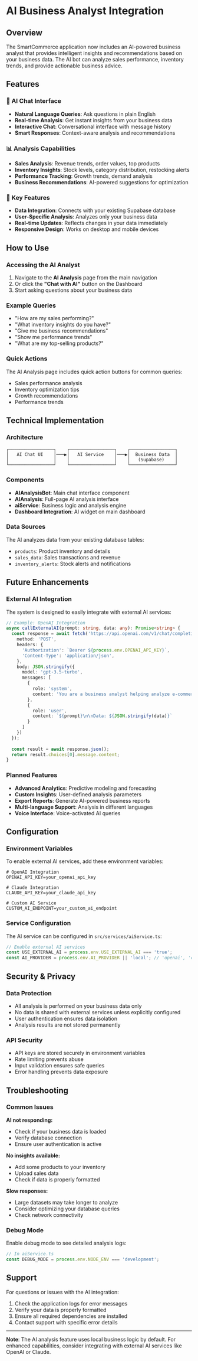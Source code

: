 # AI Business Analyst Integration

## Overview

The SmartCommerce application now includes an AI-powered business analyst that provides intelligent insights and recommendations based on your business data. The AI bot can analyze sales performance, inventory trends, and provide actionable business advice.

## Features

### 🤖 AI Chat Interface
- **Natural Language Queries**: Ask questions in plain English
- **Real-time Analysis**: Get instant insights from your business data
- **Interactive Chat**: Conversational interface with message history
- **Smart Responses**: Context-aware analysis and recommendations

### 📊 Analysis Capabilities
- **Sales Analysis**: Revenue trends, order values, top products
- **Inventory Insights**: Stock levels, category distribution, restocking alerts
- **Performance Tracking**: Growth trends, demand analysis
- **Business Recommendations**: AI-powered suggestions for optimization

### 🎯 Key Features
- **Data Integration**: Connects with your existing Supabase database
- **User-Specific Analysis**: Analyzes only your business data
- **Real-time Updates**: Reflects changes in your data immediately
- **Responsive Design**: Works on desktop and mobile devices

## How to Use

### Accessing the AI Analyst
1. Navigate to the **AI Analysis** page from the main navigation
2. Or click the **"Chat with AI"** button on the Dashboard
3. Start asking questions about your business data

### Example Queries
- "How are my sales performing?"
- "What inventory insights do you have?"
- "Give me business recommendations"
- "Show me performance trends"
- "What are my top-selling products?"

### Quick Actions
The AI Analysis page includes quick action buttons for common queries:
- Sales performance analysis
- Inventory optimization tips
- Growth recommendations
- Performance trends

## Technical Implementation

### Architecture
```
┌─────────────────┐    ┌─────────────────┐    ┌─────────────────┐
│   AI Chat UI    │───▶│   AI Service    │───▶│  Business Data  │
│                 │    │                 │    │   (Supabase)    │
└─────────────────┘    └─────────────────┘    └─────────────────┘
```

### Components
- **AIAnalysisBot**: Main chat interface component
- **AIAnalysis**: Full-page AI analysis interface
- **aiService**: Business logic and analysis engine
- **Dashboard Integration**: AI widget on main dashboard

### Data Sources
The AI analyzes data from your existing database tables:
- `products`: Product inventory and details
- `sales_data`: Sales transactions and revenue
- `inventory_alerts`: Stock alerts and notifications

## Future Enhancements

### External AI Integration
The system is designed to easily integrate with external AI services:

```typescript
// Example: OpenAI Integration
async callExternalAI(prompt: string, data: any): Promise<string> {
  const response = await fetch('https://api.openai.com/v1/chat/completions', {
    method: 'POST',
    headers: {
      'Authorization': `Bearer ${process.env.OPENAI_API_KEY}`,
      'Content-Type': 'application/json',
    },
    body: JSON.stringify({
      model: 'gpt-3.5-turbo',
      messages: [
        {
          role: 'system',
          content: 'You are a business analyst helping analyze e-commerce data.'
        },
        {
          role: 'user',
          content: `${prompt}\n\nData: ${JSON.stringify(data)}`
        }
      ]
    })
  });
  
  const result = await response.json();
  return result.choices[0].message.content;
}
```

### Planned Features
- **Advanced Analytics**: Predictive modeling and forecasting
- **Custom Insights**: User-defined analysis parameters
- **Export Reports**: Generate AI-powered business reports
- **Multi-language Support**: Analysis in different languages
- **Voice Interface**: Voice-activated AI queries

## Configuration

### Environment Variables
To enable external AI services, add these environment variables:

```env
# OpenAI Integration
OPENAI_API_KEY=your_openai_api_key

# Claude Integration
CLAUDE_API_KEY=your_claude_api_key

# Custom AI Service
CUSTOM_AI_ENDPOINT=your_custom_ai_endpoint
```

### Service Configuration
The AI service can be configured in `src/services/aiService.ts`:

```typescript
// Enable external AI services
const USE_EXTERNAL_AI = process.env.USE_EXTERNAL_AI === 'true';
const AI_PROVIDER = process.env.AI_PROVIDER || 'local'; // 'openai', 'claude', 'local'
```

## Security & Privacy

### Data Protection
- All analysis is performed on your business data only
- No data is shared with external services unless explicitly configured
- User authentication ensures data isolation
- Analysis results are not stored permanently

### API Security
- API keys are stored securely in environment variables
- Rate limiting prevents abuse
- Input validation ensures safe queries
- Error handling prevents data exposure

## Troubleshooting

### Common Issues

**AI not responding:**
- Check if your business data is loaded
- Verify database connection
- Ensure user authentication is active

**No insights available:**
- Add some products to your inventory
- Upload sales data
- Check if data is properly formatted

**Slow responses:**
- Large datasets may take longer to analyze
- Consider optimizing your database queries
- Check network connectivity

### Debug Mode
Enable debug mode to see detailed analysis logs:

```typescript
// In aiService.ts
const DEBUG_MODE = process.env.NODE_ENV === 'development';
```

## Support

For questions or issues with the AI integration:
1. Check the application logs for error messages
2. Verify your data is properly formatted
3. Ensure all required dependencies are installed
4. Contact support with specific error details

---

**Note**: The AI analysis feature uses local business logic by default. For enhanced capabilities, consider integrating with external AI services like OpenAI or Claude. 
